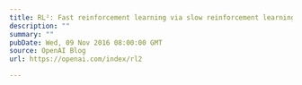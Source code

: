 ```yaml
---
title: RL²: Fast reinforcement learning via slow reinforcement learning
description: ""
summary: ""
pubDate: Wed, 09 Nov 2016 08:00:00 GMT
source: OpenAI Blog
url: https://openai.com/index/rl2

---
```


